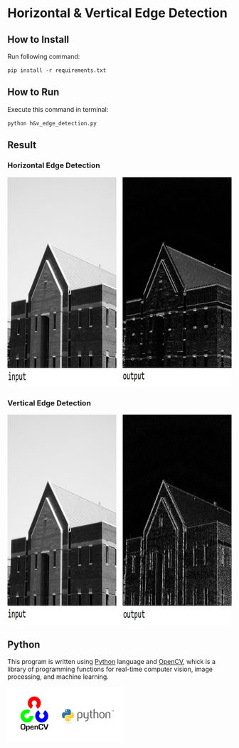 
# Horizontal & Vertical Edge Detection


## How to Install
Run following command:
```
pip install -r requirements.txt
```

## How to Run
Execute this command in terminal:
```
python h&v_edge_detection.py
```

## Result
### Horizontal Edge Detection
<img src="input\h.jpg" width="881.4" height="471.4">

### Vertical Edge Detection
<img src="input\v.jpg" width="882.9" height="471.4">


## Python
This program is written using [Python](https://www.python.org/) language and [OpenCV](https://opencv.org/), whick is a library of programming functions for real-time computer vision, image processing, and machine learning.

<img src="input\opencv.webp" width="262.5" height="124.75">